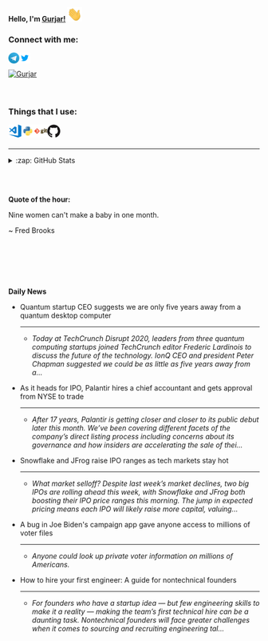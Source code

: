 #### Hello, I'm [Gurjar!](https://GurjarKing.github.io) <img src="https://raw.githubusercontent.com/ABSphreak/ABSphreak/master/gifs/Hi.gif" width="30px"></h2>


### Connect with me:

[<img align="left" alt="Gurjar | Telegram" width="22px" src="https://raw.githubusercontent.com/github/explore/80688e429a7d4ef2fca1e82350fe8e3517d3494d/topics/telegram/telegram.png" />][Telegram]
[<img align="left" alt="Gurjar | Twitter" width="22px" src="https://raw.githubusercontent.com/github/explore/80688e429a7d4ef2fca1e82350fe8e3517d3494d/topics/twitter/twitter.png" />][Twitter]
<br >
<br >
<a href="https://github.com/GurjarKing"><img src="https://komarev.com/ghpvc/?username=GurjarKing" alt="Gurjar" /></a> <br />
<br />
<br />
<!-- <br >

![](https://visitor-badge.glitch.me/badge?page_id=GurjarKing)

<br /> -->

### Things that I use:

[<img align="left" alt="Visual Studio Code" width="26px" src="https://raw.githubusercontent.com/github/explore/80688e429a7d4ef2fca1e82350fe8e3517d3494d/topics/visual-studio-code/visual-studio-code.png" />][VSCode]
[<img align="left" alt="Python" width="26px" src="https://raw.githubusercontent.com/github/explore/80688e429a7d4ef2fca1e82350fe8e3517d3494d/topics/python/python.png" />][Python]
[<img align="left" alt="Git" width="26px" src="https://raw.githubusercontent.com/github/explore/80688e429a7d4ef2fca1e82350fe8e3517d3494d/topics/git/git.png" />][Git]
[<img align="left" alt="GitHub" width="26px" src="https://raw.githubusercontent.com/github/explore/78df643247d429f6cc873026c0622819ad797942/topics/github/github.png" />][Github]

<br />
<br />

---
<details>
  <summary>:zap: GitHub Stats</summary>

<img align="left" alt="Gurjar's Github Stats" src="https://github-readme-stats.vercel.app/api?username=GurjarKing&show_icons=true&hide_border=true&count_private=true&include_all_commit=true&theme=algolia" />

</details>

<!-- ### 🔔 My latest tweet
<a href="https://twitter.com/Gurjar_King43" target="_blank">
	<img src="https://github.com/GurjarKing/GurjarKing/raw/master/tweet.png" width="70%" align="center" alt="Click to view on Twitter" title="My latest tweet, as an image"/>
</a> -->
<br>

<pre>

</pre>

**Quote of the hour:**

Nine women can't make a baby in one month.

~ Fred Brooks
<pre>

</pre>
<br>
<pre>


</pre>
<strong>Daily News</strong>
  
  - Quantum startup CEO suggests we are only five years away from a quantum desktop computer
     <hr/>
     
      - *Today at TechCrunch Disrupt 2020, leaders from three quantum computing startups joined TechCrunch editor Frederic Lardinois to discuss the future of the technology. IonQ CEO and president Peter Chapman suggested we could be as little as five years away from a…*
     
  - As it heads for IPO, Palantir hires a chief accountant and gets approval from NYSE to trade
      <hr/>
      
      - *After 17 years, Palantir is getting closer and closer to its public debut later this month. We’ve been covering different facets of the company’s direct listing process including concerns about its governance and how insiders are accelerating the sale of thei…*
      
  - Snowflake and JFrog raise IPO ranges as tech markets stay hot
      <hr/>
      
      - *What market selloff? Despite last week’s market declines, two big IPOs are rolling ahead this week, with Snowflake and JFrog both boosting their IPO price ranges this morning. The jump in expected pricing means each IPO will likely raise more capital, valuing…*
      
  - A bug in Joe Biden's campaign app gave anyone access to millions of voter files
      <hr/>
      
      - *Anyone could look up private voter information on millions of Americans.*
       
  - How to hire your first engineer: A guide for nontechnical founders
      <hr/>
       
       - *For founders who have a startup idea — but few engineering skills to make it a reality — making the team’s first technical hire can be a daunting task. Nontechnical founders will face greater challenges when it comes to sourcing and recruiting engineering tal…*
      

<br />

[VSCode]: https://code.visualstudio.com/
[Python]: https://www.python.org/
[Git]: https://git-scm.com/
[Github]: https://github.com/
[Telegram]: https://t.me/Gurjar_King/
[Twitter]: https://twitter.com/Gurjar_King43/
